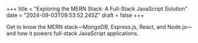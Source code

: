 +++
title = "Exploring the MERN Stack: A Full-Stack JavaScript Solution"
date = "2024-09-03T09:53:52.245Z"
draft = false
+++

  Get to know the MERN stack—MongoDB, Express.js, React, and Node.js—and how it powers full-stack JavaScript applications.
        